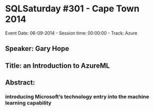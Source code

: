 # SQLSaturday #301 - Cape Town 2014
Event Date: 06-09-2014 - Session time: 00:00:00 - Track: Azure
## Speaker: Gary Hope
## Title: an Introduction to AzureML
## Abstract:
### introducing Microsoft’s technology entry into the machine learning capability
